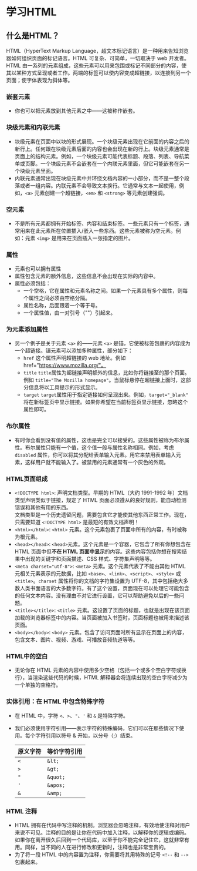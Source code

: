 # 学习HTML

## 什么是HTML？

HTML（HyperText Markup Language，超文本标记语言）是一种用来告知浏览器如何组织页面的标记语言。HTML 可复杂、可简单，一切取决于 web 开发者。HTML 由一系列的元素组成，这些元素可以用来包围或标记不同部分的内容，使其以某种方式呈现或者工作。两端的标签可以使内容变成超链接，以连接到另一个页面；使字体表现为斜体等。

### 嵌套元素
- 你也可以把元素放到其他元素之中——这被称作嵌套。

### 块级元素和内联元素
- 块级元素在页面中以块的形式展现。一个块级元素出现在它前面的内容之后的新行上。任何跟在块级元素后面的内容也会出现在新的行上。块级元素通常是页面上的结构元素。例如，一个块级元素可能代表标题、段落、列表、导航菜单或页脚。一个块级元素不会嵌套在一个内联元素里面，但它可能嵌套在另一个块级元素里面。
- 内联元素通常出现在块级元素中并环绕文档内容的一小部分，而不是一整个段落或者一组内容。内联元素不会导致文本换行。它通常与文本一起使用，例如，`<a>` 元素创建一个超链接，`<em>` 和 `<strong>` 等元素创建强调。

### 空元素
- 不是所有元素都拥有开始标签、内容和结束标签。一些元素只有一个标签，通常用来在此元素所在位置插入/嵌入一些东西。这些元素被称为空元素。例如：元素 `<img>` 是用来在页面插入一张指定的图片。

### 属性
- 元素也可以拥有属性
- 属性包含元素的额外信息，这些信息不会出现在实际的内容中。
- 属性必须包括：
    - 一个空格，它在属性和元素名称之间。如果一个元素具有多个属性，则每个属性之间必须由空格分隔。
    - 属性名称，后面跟着一个等于号。
    - 一个属性值，由一对引号（""）引起来。

### 为元素添加属性
- 另一个例子是关于元素 `<a>` 的——元素 `<a>` 是锚，它使被标签包裹的内容成为一个超链接。锚元素可以添加多种属性，部分如下：
    - `href` 这个属性声明超链接的 web 地址。例如 href="https://www.mozilla.org/"。
    - `title` `title`属性为超链接声明额外的信息，比如你将链接至的那个页面。例如 `title="The Mozilla homepage"`。当鼠标悬停在超链接上面时，这部分信息将以工具提示的形式显示。
    - `target` `target`属性用于指定链接如何呈现出来。例如，`target="_blank"` 将在新标签页中显示链接。如果你希望在当前标签页显示链接，忽略这个属性即可。

### 布尔属性
- 有时你会看到没有值的属性，这也是完全可以接受的。这些属性被称为布尔属性。布尔属性只能有一个值，这个值一般与属性名称相同。例如，考虑 `disabled` 属性，你可以将其分配给表单输入元素。用它来禁用表单输入元素，这样用户就不能输入了。被禁用的元素通常有一个灰色的外观。

### HTML页面组成
- `<!DOCTYPE html>`: 声明文档类型。早期的 HTML（大约 1991-1992 年）文档类型声明类似于链接，规定了 HTML 页面必须遵从的良好规则，能自动检测错误和其他有用的东西。  
  文档类型是一个历史遗留问题，需要包含它才能使其他东西正常工作。现在，只需要知道 `<!DOCTYPE html>` 是最短的有效文档声明！
- `<html></html>`: `<html>` 元素。这个元素包裹了页面中所有的内容，有时被称为根元素。
- `<head></head>`: `<head>`元素。这个元素是一个容器，它包含了所有你想包含在 HTML 页面中但**不在 HTML 页面中显示**的内容。这些内容包括你想在搜索结果中出现的关键字和页面描述、CSS 样式、字符集声明等等。
- `<meta charset="utf-8">`: `<meta>` 元素。这个元素代表了不能由其他 HTML 元相关元素表示的元数据，比如 `<base>`、`<link>`、`<script>`、`<style>` 或 `<title>`。`charset` 属性将你的文档的字符集设置为 UTF-8，其中包括绝大多数人类书面语言的大多数字符。有了这个设置，页面现在可以处理它可能包含的任何文本内容。没有理由不对它进行设置，它可以帮助避免以后的一些问题。
- `<title></title>`: `<title>` 元素。这设置了页面的标题，也就是出现在该页面加载的浏览器标签中的内容。当页面被加入书签时，页面标题也被用来描述该页面。
- `<body></body>`: `<body>` 元素。包含了访问页面时所有显示在页面上的内容，包含文本、图片、视频、游戏、可播放音频轨道等等。

### HTML中的空白
- 无论你在 HTML 元素的内容中使用多少空格（包括一个或多个空白字符或换行），当渲染这些代码的时候，HTML 解释器会将连续出现的空白字符减少为一个单独的空格符。

### 实体引用：在 HTML 中包含特殊字符
- 在 HTML 中，字符 `<`、`>`、`"`、`'` 和 `&` 是特殊字符。
- 我们必须使用字符引用——表示字符的特殊编码，它们可以在那些情况下使用。每个字符引用以符号 & 开始，以分号（;）结束。  

  | 原义字符 | 等价字符引用 |
  |----------|--------------|
  | `<`        | `&lt;`        |
  | `>`        | `&gt;`        |
  | `"`        | `&quot;`      |
   |`'`       |   `&apos;`    |
    |`&`     |    `&amp;`     |

### HTML 注释
- HTML 拥有在代码中写注释的机制。浏览器会忽略注释，有效地使注释对用户来说不可见。注释的目的是让你在代码中加入注释，以解释你的逻辑或编码。如果你在离开很久后回到一个代码库，以至于你不能完全记住它，这就非常有用。同样，当不同的人在进行修改和更新时，注释也是非常宝贵的。
- 为了将一段 HTML 中的内容置为注释，你需要将其用特殊的记号 `<!--` 和 `-->` 包裹起来。

